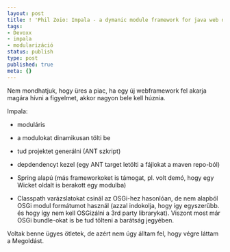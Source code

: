 ```yaml
---
layout: post
title: ! 'Phil Zoio: Impala - a dymanic module framework for java web development'
tags:
- Devoxx
- impala
- modularizáció
status: publish
type: post
published: true
meta: {}
---
```

Nem mondhatjuk, hogy üres a piac, ha egy új webframework fel akarja magára
hívni a figyelmet, akkor nagyon bele kell húznia.

  
Impala:

  * moduláris
  * a modulokat dinamikusan tölti be  

  * tud projektet generálni (ANT szkript)
  * depdendencyt kezel (egy ANT target letölti a fájlokat a maven repo-ból)
  * Spring alapú (más frameworkoket is támogat, pl. volt demó, hogy egy Wicket oldalt is berakott egy modulba)
  * Classpath varázslatokat csinál az OSGi-hez hasonlóan, de nem alapból OSGi modul formátumot használ (azzal indokolja, hogy így egyszerűbb. és hogy így nem kell OSGizálni a 3rd party librarykat). Viszont most már OSGi bundle-okat is be tud tölteni a barátság jegyében.  

Voltak benne ügyes ötletek, de azért nem úgy álltam fel, hogy végre láttam a
Megoldást.

